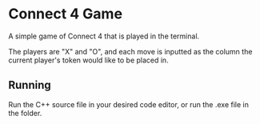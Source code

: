 # Connect 4 Game

A simple game of Connect 4 that is played in the terminal.

The players are "X" and "O", and each move is inputted as the column the current player's token would like to be placed in.

## Running

Run the C++ source file in your desired code editor, or run the .exe file in the folder.